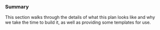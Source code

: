 ### Summary

This section walks through the details of what this plan looks like and why we take the time to build it, as well as providing some templates for use.
